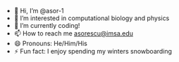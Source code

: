 - 👋 Hi, I’m @asor-1
- 👀 I’m interested in computational biology and physics
- 🌱 I’m currently coding!
- 📫 How to reach me asorescu@imsa.edu
- 😄 Pronouns: He/Him/His
- ⚡ Fun fact: I enjoy spending my winters snowboarding

<!---
asor-1/asor-1 is a ✨ special ✨ repository because its `README.md` (this file) appears on your GitHub profile.
You can click the Preview link to take a look at your changes.
--->
